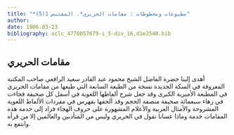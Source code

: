 ```yaml
---
title: "*مطبوعات ومخطوطات : مقامات الحريري*. المقتبس 1(5)"
author: 
date: 1906-03-23
bibliography: oclc_4770057679-i_5-div_16.d1e2540.bib
---
```




##  مقامات الحريري 


 أهدى إلينا حضرة الفاضل  الشيخ محمود عبد القادر سعيد الرافعي  صاحب  المكتبة المعروفة في السكة الجديدة  نسخة من الطبعة السابعة التي طبعها من مقامات الحريري في  المطبعة الأميرية الكبرى  وقد جعل شرح ألفاظها اللغوية في أسفل كل صحيفة فجاءت في زهاء  سبعمائة  صحيفة منصفة الحجم وقد ألحقها بفهرس في مفردات الألفاظ اللغوية المشروحة والأمثال العربية والأعلام المشهورة على حروف الهجاء فزاد إلى خدمة هذه المقامات خدمة وماذا عسانا نقول في الحريري وليس من المتأدبين والعالمين إلا من قرأه وانتفع به. 
